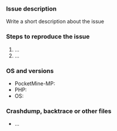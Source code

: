 ### Issue description
<!--- use our forum https://forums.pocketmine.net for question -->
Write a short description about the issue

### Steps to reproduce the issue
<!--- help us find the problem by adding steps to reproduce the issue -->
1. ...
2. ...

### OS and versions
<!--- use the 'version' command in PocketMine-MP -->
* PocketMine-MP:
* PHP:
* OS:

### Crashdump, backtrace or other files
<!--- please use gist or anything else and add links here -->
* ...
